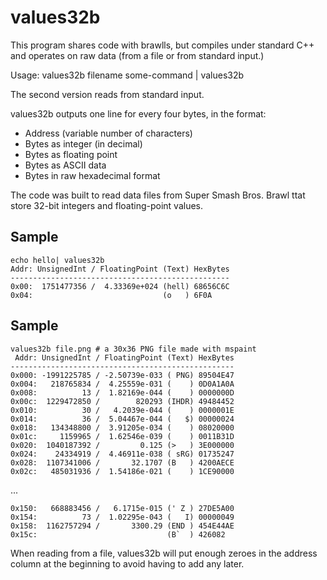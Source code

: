 values32b
=========

This program shares code with brawlls, but compiles under standard C++ and
operates on raw data (from a file or from standard input.)

Usage:
	values32b filename
    some-command | values32b

The second version reads from standard input.

values32b outputs one line for every four bytes, in the format:

* Address (variable number of characters)
* Bytes as integer (in decimal)
* Bytes as floating point
* Bytes as ASCII data
* Bytes in raw hexadecimal format

The code was built to read data files from Super Smash Bros. Brawl ttat store
32-bit integers and floating-point values.

Sample
------

	echo hello| values32b
	Addr: UnsignedInt / FloatingPoint (Text) HexBytes
	-------------------------------------------------
	0x00:  1751477356 /  4.33369e+024 (hell) 68656C6C
	0x04:                             (o   ) 6F0A

Sample
------

	values32b file.png # a 30x36 PNG file made with mspaint
	 Addr: UnsignedInt / FloatingPoint (Text) HexBytes
	--------------------------------------------------
	0x000: -1991225785 / -2.50739e-033 ( PNG) 89504E47
	0x004:   218765834 /  4.25559e-031 (    ) 0D0A1A0A
	0x008:          13 /  1.82169e-044 (    ) 0000000D
	0x00c:  1229472850 /        820293 (IHDR) 49484452
	0x010:          30 /   4.2039e-044 (    ) 0000001E
	0x014:          36 /  5.04467e-044 (   $) 00000024
	0x018:   134348800 /  3.91205e-034 (    ) 08020000
	0x01c:     1159965 /  1.62546e-039 (    ) 0011B31D
	0x020:  1040187392 /         0.125 (>   ) 3E000000
	0x024:    24334919 /  4.46911e-038 ( sRG) 01735247
	0x028:  1107341006 /       32.1707 (B   ) 4200AECE
	0x02c:   485031936 /  1.54186e-021 (    ) 1CE90000
...

	0x150:   668883456 /   6.1715e-015 (' Z ) 27DE5A00
	0x154:          73 /  1.02295e-043 (   I) 00000049
	0x158:  1162757294 /       3300.29 (END ) 454E44AE
	0x15c:                             (B`  ) 426082

When reading from a file, values32b will put enough zeroes in the address
column at the beginning to avoid having to add any later.
